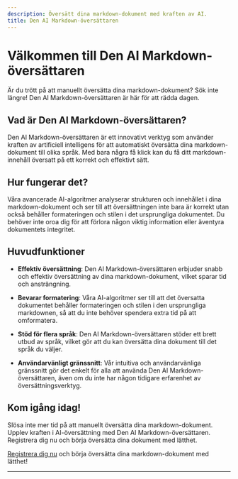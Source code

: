 ```yaml
---
description: Översätt dina markdown-dokument med kraften av AI.
title: Den AI Markdown-översättaren
---
```


# Välkommen till Den AI Markdown-översättaren

Är du trött på att manuellt översätta dina markdown-dokument? Sök inte längre! Den AI Markdown-översättaren är här för att rädda dagen.

## Vad är Den AI Markdown-översättaren?

Den AI Markdown-översättaren är ett innovativt verktyg som använder kraften av artificiell intelligens för att automatiskt översätta dina markdown-dokument till olika språk. Med bara några få klick kan du få ditt markdown-innehåll översatt på ett korrekt och effektivt sätt.

## Hur fungerar det?

Våra avancerade AI-algoritmer analyserar strukturen och innehållet i dina markdown-dokument och ser till att översättningen inte bara är korrekt utan också behåller formateringen och stilen i det ursprungliga dokumentet. Du behöver inte oroa dig för att förlora någon viktig information eller äventyra dokumentets integritet.

## Huvudfunktioner

- **Effektiv översättning**: Den AI Markdown-översättaren erbjuder snabb och effektiv översättning av dina markdown-dokument, vilket sparar tid och ansträngning.

- **Bevarar formatering**: Våra AI-algoritmer ser till att det översatta dokumentet behåller formateringen och stilen i den ursprungliga markdownen, så att du inte behöver spendera extra tid på att omformatera.

- **Stöd för flera språk**: Den AI Markdown-översättaren stöder ett brett utbud av språk, vilket gör att du kan översätta dina dokument till det språk du väljer.

- **Användarvänligt gränssnitt**: Vår intuitiva och användarvänliga gränssnitt gör det enkelt för alla att använda Den AI Markdown-översättaren, även om du inte har någon tidigare erfarenhet av översättningsverktyg.

## Kom igång idag!

Slösa inte mer tid på att manuellt översätta dina markdown-dokument. Upplev kraften i AI-översättning med Den AI Markdown-översättaren. Registrera dig nu och börja översätta dina dokument med lätthet.

[Registrera dig nu](https://www.ai-markdown-translator.com/signup) och börja översätta dina markdown-dokument med lätthet!

---
